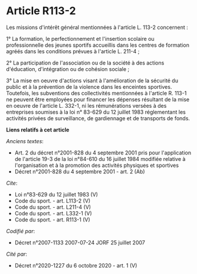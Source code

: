 # Article R113-2

Les missions d'intérêt général mentionnées à l'article L. 113-2 concernent : 

1° La formation, le perfectionnement et l'insertion scolaire ou professionnelle des jeunes sportifs accueillis dans les
centres de formation agréés dans les conditions prévues à l'article L. 211-4 ; 

2° La participation de l'association ou de la société à des actions d'éducation, d'intégration ou de cohésion sociale ; 

3° La mise en oeuvre d'actions visant à l'amélioration de la sécurité du public et à la prévention de la violence dans les
enceintes sportives. Toutefois, les subventions des collectivités mentionnées à l'article R. 113-1 ne peuvent être employées
pour financer les dépenses résultant de la mise en oeuvre de l'article L. 332-1, ni les rémunérations versées à des
entreprises soumises à la loi n° 83-629 du 12 juillet 1983 réglementant les activités privées de surveillance, de gardiennage
et de transports de fonds.

**Liens relatifs à cet article**

_Anciens textes_:

  - Art. 2 du décret n°2001-828 du 4 septembre 2001 pris pour l'application de l'article 19-3 de la loi n°84-610 du 16 juillet 1984 modifiée relative à l'organisation et à la promotion des activités physiques et sportives
  - Décret n°2001-828 du 4 septembre 2001 - art. 2 (Ab)

_Cite_:

  - Loi n°83-629 du 12 juillet 1983 (V)
  - Code du sport. - art. L113-2 (V)
  - Code du sport. - art. L211-4 (V)
  - Code du sport. - art. L332-1 (V)
  - Code du sport. - art. R113-1 (V)

_Codifié par_:

  - Décret n°2007-1133 2007-07-24 JORF 25 juillet 2007

_Cité par_:

  - Décret n°2020-1227 du 6 octobre 2020 - art. 1 (V)
